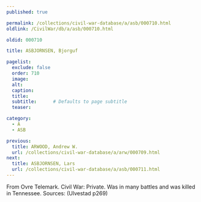 ```yaml
---
published: true

permalink: /collections/civil-war-database/a/asb/000710.html
oldlink: /CivilWar/db/a/asb/000710.html

oldid: 000710

title: ASBJORNSEN, Bjorguf

pagelist:
  exclude: false
  order: 710
  image: 
  alt:
  caption:
  title:
  subtitle:      # Defaults to page subtitle
  teaser:

category: 
  - A 
  - ASB

previous:
  title: ARWOOD, Andrew W.
  url: /collections/civil-war-database/a/arw/000709.html  
next:
  title: ASBJORNSEN, Lars
  url: /collections/civil-war-database/a/asb/000711.html   
---
```

From Ovre Telemark. Civil War: Private. Was in many battles and was killed in Tennessee. Sources: (Ulvestad p269)